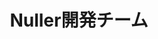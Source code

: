 ---
layout: /src/layouts/Post.astro
title: "Nuller開発チーム"
tag: "#N高等学校 #マネジメント #デザイン"
year: "2023"
image: "nuller.png"
description: "N/S高生で構成されたNuller開発チームを創設しました。高校で同じ趣味をもつ仲間とつながるきっかけになり、プログラミング技術意外にもチームマネジメント力やSNS運用方法について学ぶことができました。"
---